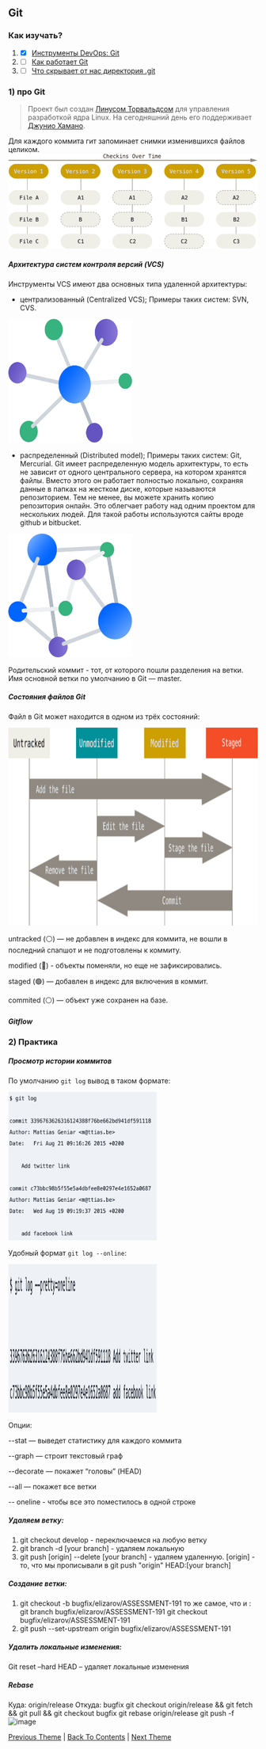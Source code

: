 ## Git

### Как изучать?

1. - [x] [Инструменты DevOps: Git]()
2. - [ ] [Как работает Git](https://habr.com/ru/post/313890/)
3. - [ ] [Что скрывает от нас директория .git](https://habr.com/ru/post/143079/)

### 1) про Git

> Проект был создан [Линусом Торвальдсом](https://github.com/torvalds) для управления разработкой ядра Linux. 
На сегодняшний день его поддерживает [Джунио Хамано](https://github.com/gitster?tab=repositories).

Для каждого коммита гит запоминает снимки изменившихся файлов целиком.
![DATA](https://github.com/eldaroid/pictures/blob/master/other/git_data.png)

##### Архитектура систем контроля версий (VCS)

Инструменты VCS имеют два основных типа удаленной архитектуры:

* централизованный (Centralized VCS);
Примеры таких систем: SVN, CVS.
<img src="https://github.com/eldaroid/pictures/blob/master/other/centralized_VCS.png" alt="alt text" width="250" height="250">

* распределенный (Distributed model);
Примеры таких систем: Git, Mercurial. Git имеет распределенную модель архитектуры, то есть не зависит от одного центрального сервера, на котором хранятся файлы. Вместо этого он работает полностью локально, сохраняя данные в папках на жестком диске, которые называются репозиторием. Тем не менее, вы можете хранить копию репозитория онлайн. Это облегчает работу над одним проектом для нескольких людей. Для такой работы используются сайты вроде github и bitbucket.
<img src="https://github.com/eldaroid/pictures/blob/master/other/decentralized_VCS.png" alt="alt text" width="250" height="250">

Родительский коммит - тот, от которого пошли разделения на ветки.
Имя основной ветки по умолчанию в Git — master.

##### Состояния файлов Git
Файл в Git может находится в одном из трёх состояний:

<img src="https://github.com/eldaroid/pictures/blob/master/other/git_files.png" alt="alt text" width="800" height="400">

untracked (:white_circle:) — не добавлен в индекс для коммита, не вошли в последний спапшот и не подготовлены к коммиту.

modified (:red_circle:) - объекты поменяли, но еще не зафиксировались.

staged (:green_circle:) — добавлен в индекс для включения в коммит.

commited (:white_circle:) — объект уже сохранен на базе.

##### Gitflow

### 2) Практика

##### Просмотр истории коммитов

По умолчанию `git log` вывод в таком формате:

<img src="https://github.com/eldaroid/pictures/blob/master/gitlog.png" alt="alt text" width="300" height="300">

Удобный формат `git log --online`:

<img src="https://github.com/eldaroid/pictures/blob/master/gitlog--online.png" alt="alt text" width="300" height="300">

Опции: 

--stat — выведет статистику для каждого коммита

--graph — строит текстовый граф

--decorate — покажет “головы” (HEAD)

--all — покажет все ветки

-- oneline - чтобы все это поместилось в одной строке

##### Удаляем ветку:
1) git checkout develop - переключаемся на любую ветку
2) git branch -d [your branch] - удаляем локальную
3) git push [origin] --delete [your branch] - удаляем удаленную. 
[origin] - то, что мы прописывали в git push "origin" HEAD:[your branch]

##### Создание ветки: 
1) git checkout -b bugfix/elizarov/ASSESSMENT-191
то же самое, что и : 
git branch bugfix/elizarov/ASSESSMENT-191
git checkout bugfix/elizarov/ASSESSMENT-191
2) git push --set-upstream origin bugfix/elizarov/ASSESSMENT-191

##### Удалить локальные изменения:
Git reset –hard HEAD – удаляет локальные изменения

##### Rebase
Куда: origin/release
Откуда: bugfix
git checkout origin/release && git fetch && git pull && git checkout bugfix
git rebase origin/release
git push -f
![image](https://user-images.githubusercontent.com/50487976/119813664-3970f800-bef2-11eb-9ef1-94b3daf6ffbc.png)

[Previous Theme](/Git%2BTerminal/Terminal.md) | [Back To Contents](https://github.com/eldaroid/iosBasics) |  [Next Theme]()
